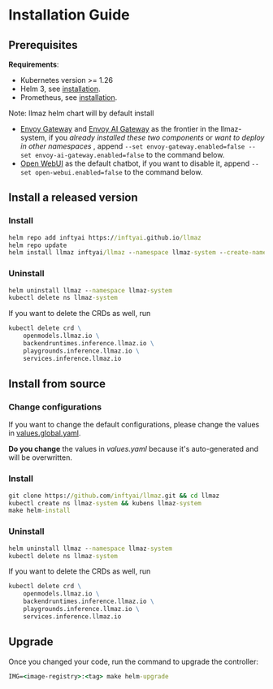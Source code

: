 # Installation Guide

## Prerequisites

**Requirements**:

- Kubernetes version >= 1.26
- Helm 3, see [installation](https://helm.sh/docs/intro/install/).
- Prometheus, see [installation](https://github.com/InftyAI/llmaz/tree/main/docs/prometheus-operator#install-the-prometheus-operator).

Note: llmaz helm chart will by default install
- [Envoy Gateway](https://github.com/envoyproxy/gateway) and [Envoy AI Gateway](https://github.com/envoyproxy/ai-gateway) as the frontier in the llmaz-system, if you *already installed these two components* or *want to deploy in other namespaces* , append `--set envoy-gateway.enabled=false --set envoy-ai-gateway.enabled=false` to the command below.
- [Open WebUI](https://github.com/open-webui/open-webui) as the default chatbot, if you want to disable it, append `--set open-webui.enabled=false` to the command below.

## Install a released version

### Install

```cmd
helm repo add inftyai https://inftyai.github.io/llmaz
helm repo update
helm install llmaz inftyai/llmaz --namespace llmaz-system --create-namespace --version 0.0.9
```

### Uninstall

```cmd
helm uninstall llmaz --namespace llmaz-system
kubectl delete ns llmaz-system
```

If you want to delete the CRDs as well, run

```cmd
kubectl delete crd \
    openmodels.llmaz.io \
    backendruntimes.inference.llmaz.io \
    playgrounds.inference.llmaz.io \
    services.inference.llmaz.io
```

## Install from source

### Change configurations

If you want to change the default configurations, please change the values in [values.global.yaml](../chart/values.global.yaml).

**Do you change** the values in _values.yaml_ because it's auto-generated and will be overwritten.


### Install

```cmd
git clone https://github.com/inftyai/llmaz.git && cd llmaz
kubectl create ns llmaz-system && kubens llmaz-system
make helm-install
```

### Uninstall

```cmd
helm uninstall llmaz --namespace llmaz-system
kubectl delete ns llmaz-system
```

If you want to delete the CRDs as well, run

```cmd
kubectl delete crd \
    openmodels.llmaz.io \
    backendruntimes.inference.llmaz.io \
    playgrounds.inference.llmaz.io \
    services.inference.llmaz.io
```

## Upgrade

Once you changed your code, run the command to upgrade the controller:

```cmd
IMG=<image-registry>:<tag> make helm-upgrade
```
